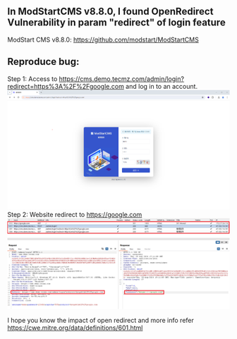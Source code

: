 ## In ModStartCMS v8.8.0, I found OpenRedirect Vulnerability in param "redirect" of login feature </br>

ModStart CMS v8.8.0: https://github.com/modstart/ModStartCMS</br>
## Reproduce bug:</br>
Step 1: Access to https://cms.demo.tecmz.com/admin/login?redirect=https%3A%2F%2Fgoogle.com and log in to an account. </br>
![Alt text](ModStart2.png)
</br>Step 2: Website redirect to https://google.com </br>
![Alt text](ModStart1.png)

I hope you know the impact of open redirect and more info refer
https://cwe.mitre.org/data/definitions/601.html
